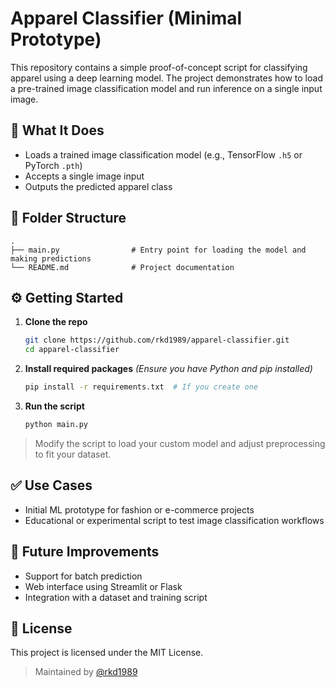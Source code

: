 # Apparel Classifier (Minimal Prototype)

This repository contains a simple proof-of-concept script for classifying apparel using a deep learning model. The project demonstrates how to load a pre-trained image classification model and run inference on a single input image.

## 🧠 What It Does

- Loads a trained image classification model (e.g., TensorFlow `.h5` or PyTorch `.pth`)
- Accepts a single image input
- Outputs the predicted apparel class

## 📁 Folder Structure

```
.
├── main.py                # Entry point for loading the model and making predictions
└── README.md              # Project documentation
```

## ⚙️ Getting Started

1. **Clone the repo**
   ```bash
   git clone https://github.com/rkd1989/apparel-classifier.git
   cd apparel-classifier
   ```

2. **Install required packages**
   *(Ensure you have Python and pip installed)*
   ```bash
   pip install -r requirements.txt  # If you create one
   ```

3. **Run the script**
   ```bash
   python main.py
   ```

> Modify the script to load your custom model and adjust preprocessing to fit your dataset.

## ✅ Use Cases

- Initial ML prototype for fashion or e-commerce projects
- Educational or experimental script to test image classification workflows

## 🚀 Future Improvements

- Support for batch prediction
- Web interface using Streamlit or Flask
- Integration with a dataset and training script

## 📄 License

This project is licensed under the MIT License.

> Maintained by [@rkd1989](https://github.com/rkd1989)
